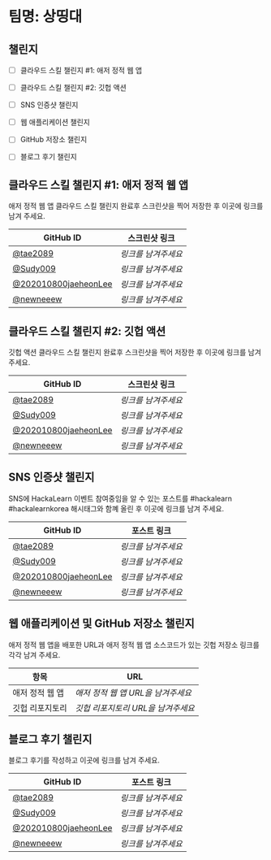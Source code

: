 # 팀명: 상띵대 #

## 챌린지 ##

* [ ] 클라우드 스킬 챌린지 #1: 애저 정적 웹 앱
* [ ] 클라우드 스킬 챌린지 #2: 깃헙 액션
* [ ] SNS 인증샷 챌린지
* [ ] 웹 애플리케이션 챌린지
* [ ] GitHub 저장소 챌린지
* [ ] 블로그 후기 챌린지


## 클라우드 스킬 챌린지 #1: 애저 정적 웹 앱 ##

애저 정적 웹 앱 클라우드 스킬 챌린지 완료후 스크린샷을 찍어 저장한 후 이곳에 링크를 남겨 주세요.

| GitHub ID | 스크린샷 링크 |
| --------- | ------------- |
| [@tae2089](https://github.com/tae2089) | *링크를 남겨주세요* |
| [@Sudy009](https://github.com/Sudy009) | *링크를 남겨주세요* |
| [@202010800jaeheonLee](https://github.com/202010800jaeheonLee) | *링크를 남겨주세요* |
| [@newneeew](https://github.com/newneeew) | *링크를 남겨주세요* |



## 클라우드 스킬 챌린지 #2: 깃헙 액션 ##

깃헙 액션 클라우드 스킬 챌린지 완료후 스크린샷을 찍어 저장한 후 이곳에 링크를 남겨 주세요.

| GitHub ID | 스크린샷 링크 |
| --------- | ------------- |
| [@tae2089](https://github.com/tae2089) | *링크를 남겨주세요* |
| [@Sudy009](https://github.com/Sudy009) | *링크를 남겨주세요* |
| [@202010800jaeheonLee](https://github.com/202010800jaeheonLee) | *링크를 남겨주세요* |
| [@newneeew](https://github.com/newneeew) | *링크를 남겨주세요* |



## SNS 인증샷 챌린지 ##

SNS에 HackaLearn 이벤트 참여중임을 알 수 있는 포스트를 #hackalearn #hackalearnkorea 해시태그와 함꼐 올린 후 이곳에 링크를 남겨 주세요.

| GitHub ID | 포스트 링크 |
| --------- | ------------- |
| [@tae2089](https://github.com/tae2089) | *링크를 남겨주세요* |
| [@Sudy009](https://github.com/Sudy009) | *링크를 남겨주세요* |
| [@202010800jaeheonLee](https://github.com/202010800jaeheonLee) | *링크를 남겨주세요* |
| [@newneeew](https://github.com/newneeew) | *링크를 남겨주세요* |



## 웹 애플리케이션 및 GitHub 저장소 챌린지 ##

애저 정적 웹 앱을 배포한 URL과 애저 정적 웹 앱 소스코드가 있는 깃헙 저장소 링크를 각각 남겨 주세요.

| 항목            | URL                                |
| --------------- | ---------------------------------- |
| 애저 정적 웹 앱 | *애저 정적 웹 앱 URL을 남겨주세요* |
| 깃헙 리포지토리 | *깃헙 리포지토리 URL을 남겨주세요* |


## 블로그 후기 챌린지 ##

블로그 후기를 작성하고 이곳에 링크를 남겨 주세요.

| GitHub ID | 포스트 링크 |
| --------- | ------------- |
| [@tae2089](https://github.com/tae2089) | *링크를 남겨주세요* |
| [@Sudy009](https://github.com/Sudy009) | *링크를 남겨주세요* |
| [@202010800jaeheonLee](https://github.com/202010800jaeheonLee) | *링크를 남겨주세요* |
| [@newneeew](https://github.com/newneeew) | *링크를 남겨주세요* |